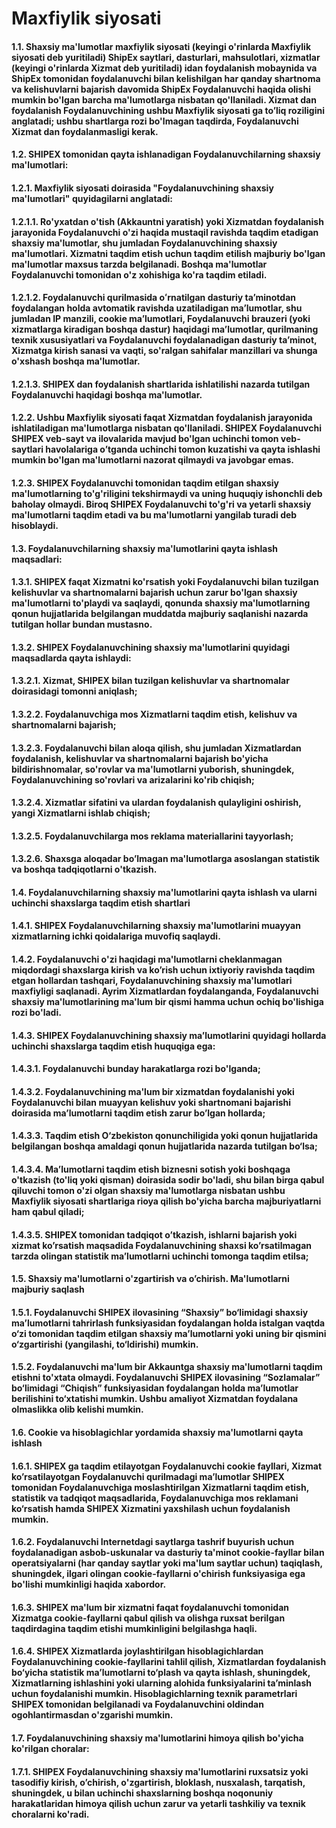 # Maxfiylik siyosati
#### 1.1. Shaxsiy ma'lumotlar maxfiylik siyosati (keyingi o'rinlarda Maxfiylik siyosati deb yuritiladi) ShipEx saytlari, dasturlari, mahsulotlari, xizmatlar (keyingi o'rinlarda Xizmat deb yuritiladi) idan foydalanish mobaynida va ShipEx tomonidan foydalanuvchi bilan kelishilgan har qanday shartnoma va kelishuvlarni bajarish davomida ShipEx Foydalanuvchi haqida olishi mumkin bo'lgan barcha ma'lumotlarga nisbatan qo'llaniladi. Xizmat dan foydalanish Foydalanuvchining ushbu Maxfiylik siyosati ga to’liq roziligini anglatadi; ushbu shartlarga rozi bo'lmagan taqdirda, Foydalanuvchi Xizmat dan foydalanmasligi kerak.
#### 1.2. SHIPEX tomonidan qayta ishlanadigan Foydalanuvchilarning shaxsiy ma'lumotlari:
#### 1.2.1. Maxfiylik siyosati doirasida "Foydalanuvchining shaxsiy ma'lumotlari" quyidagilarni anglatadi:
#### 1.2.1.1. Ro'yxatdan o'tish (Akkauntni yaratish) yoki Xizmatdan foydalanish jarayonida Foydalanuvchi o'zi haqida mustaqil ravishda taqdim etadigan shaxsiy ma'lumotlar, shu jumladan Foydalanuvchining shaxsiy ma'lumotlari. Xizmatni taqdim etish uchun taqdim etilish majburiy bo'lgan ma'lumotlar maxsus tarzda belgilanadi. Boshqa ma'lumotlar Foydalanuvchi tomonidan o'z xohishiga ko'ra taqdim etiladi.
#### 1.2.1.2. Foydalanuvchi qurilmasida oʻrnatilgan dasturiy taʼminotdan foydalangan holda avtomatik ravishda uzatiladigan maʼlumotlar, shu jumladan IP manzili, cookie maʼlumotlari, Foydalanuvchi brauzeri (yoki xizmatlarga kiradigan boshqa dastur) haqidagi maʼlumotlar, qurilmaning texnik xususiyatlari va Foydalanuvchi foydalanadigan dasturiy taʼminot, Xizmatga kirish sanasi va vaqti, so'ralgan sahifalar manzillari va shunga o'xshash boshqa ma'lumotlar.
#### 1.2.1.3. SHIPEX dan foydalanish shartlarida ishlatilishi nazarda tutilgan Foydalanuvchi haqidagi boshqa ma'lumotlar.
#### 1.2.2. Ushbu Maxfiylik siyosati faqat Xizmatdan foydalanish jarayonida ishlatiladigan ma'lumotlarga nisbatan qo'llaniladi. SHIPEX Foydalanuvchi SHIPEX veb-sayt va ilovalarida mavjud bo'lgan uchinchi tomon veb-saytlari havolalariga o’tganda uchinchi tomon kuzatishi va qayta ishlashi mumkin bo'lgan ma'lumotlarni nazorat qilmaydi va javobgar emas.
#### 1.2.3. SHIPEX Foydalanuvchi tomonidan taqdim etilgan shaxsiy ma'lumotlarning to'g'riligini tekshirmaydi va uning huquqiy ishonchli deb baholay olmaydi. Biroq SHIPEX Foydalanuvchi to'g'ri va yetarli shaxsiy ma'lumotlarni taqdim etadi va bu ma'lumotlarni yangilab turadi deb hisoblaydi.
#### 1.3. Foydalanuvchilarning shaxsiy ma'lumotlarini qayta ishlash maqsadlari:
#### 1.3.1. SHIPEX faqat Xizmatni ko'rsatish yoki Foydalanuvchi bilan tuzilgan kelishuvlar va shartnomalarni bajarish uchun zarur bo'lgan shaxsiy ma'lumotlarni to'playdi va saqlaydi, qonunda shaxsiy ma'lumotlarning qonun hujjatlarida belgilangan muddatda majburiy saqlanishi nazarda tutilgan hollar bundan mustasno.
#### 1.3.2. SHIPEX Foydalanuvchining shaxsiy ma'lumotlarini quyidagi maqsadlarda qayta ishlaydi:
#### 1.3.2.1. Xizmat, SHIPEX bilan tuzilgan kelishuvlar va shartnomalar doirasidagi tomonni aniqlash;
#### 1.3.2.2. Foydalanuvchiga mos Xizmatlarni taqdim etish, kelishuv va shartnomalarni bajarish;
#### 1.3.2.3. Foydalanuvchi bilan aloqa qilish, shu jumladan Xizmatlardan foydalanish, kelishuvlar va shartnomalarni bajarish bo'yicha bildirishnomalar, so'rovlar va ma'lumotlarni yuborish, shuningdek, Foydalanuvchining so'rovlari va arizalarini ko'rib chiqish;
#### 1.3.2.4. Xizmatlar sifatini va ulardan foydalanish qulayligini oshirish, yangi Xizmatlarni ishlab chiqish;
#### 1.3.2.5. Foydalanuvchilarga mos reklama materiallarini tayyorlash;
#### 1.3.2.6. Shaxsga aloqadar bo’lmagan ma'lumotlarga asoslangan statistik va boshqa tadqiqotlarni o'tkazish.
#### 1.4. Foydalanuvchilarning shaxsiy ma'lumotlarini qayta ishlash va ularni uchinchi shaxslarga taqdim etish shartlari
#### 1.4.1. SHIPEX Foydalanuvchilarning shaxsiy ma'lumotlarini muayyan xizmatlarning ichki qoidalariga muvofiq saqlaydi.
#### 1.4.2. Foydalanuvchi o'zi haqidagi ma'lumotlarni cheklanmagan miqdordagi shaxslarga kirish va ko’rish uchun ixtiyoriy ravishda taqdim etgan hollardan tashqari, Foydalanuvchining shaxsiy ma'lumotlari maxfiyligi saqlanadi. Ayrim Xizmatlardan foydalanganda, Foydalanuvchi shaxsiy ma'lumotlarining ma'lum bir qismi hamma uchun ochiq bo'lishiga rozi bo'ladi.
#### 1.4.3. SHIPEX Foydalanuvchining shaxsiy maʼlumotlarini quyidagi hollarda uchinchi shaxslarga taqdim etish huquqiga ega:
#### 1.4.3.1. Foydalanuvchi bunday harakatlarga rozi bo'lganda;
#### 1.4.3.2. Foydalanuvchining ma'lum bir xizmatdan foydalanishi yoki Foydalanuvchi bilan muayyan kelishuv yoki shartnomani bajarishi doirasida ma’lumotlarni taqdim etish zarur bo’lgan hollarda;
#### 1.4.3.3. Taqdim etish O‘zbekiston qonunchiligida yoki qonun hujjatlarida belgilangan boshqa amaldagi qonun hujjatlarida nazarda tutilgan bo‘lsa;
#### 1.4.3.4. Ma’lumotlarni taqdim etish biznesni sotish yoki boshqaga o'tkazish (to'liq yoki qisman) doirasida sodir bo'ladi, shu bilan birga qabul qiluvchi tomon o'zi olgan shaxsiy ma'lumotlarga nisbatan ushbu Maxfiylik siyosati shartlariga rioya qilish bo'yicha barcha majburiyatlarni ham qabul qiladi;
#### 1.4.3.5. SHIPEX tomonidan tadqiqot o’tkazish, ishlarni bajarish yoki xizmat ko’rsatish maqsadida Foydalanuvchining shaxsi ko’rsatilmagan tarzda olingan statistik ma’lumotlarni uchinchi tomonga taqdim etilsa;
#### 1.5. Shaxsiy ma'lumotlarni o'zgartirish va o’chirish. Ma'lumotlarni majburiy saqlash
#### 1.5.1. Foydalanuvchi SHIPEX ilovasining “Shaxsiy” bo‘limidagi shaxsiy ma’lumotlarni tahrirlash funksiyasidan foydalangan holda istalgan vaqtda o‘zi tomonidan taqdim etilgan shaxsiy ma’lumotlarni yoki uning bir qismini o‘zgartirishi (yangilashi, to‘ldirishi) mumkin.
#### 1.5.2. Foydalanuvchi ma'lum bir Akkauntga shaxsiy ma'lumotlarni taqdim etishni to'xtata olmaydi. Foydalanuvchi SHIPEX ilovasining “Sozlamalar” bo‘limidagi “Chiqish” funksiyasidan foydalangan holda ma’lumotlar berilishini to‘xtatishi mumkin. Ushbu amaliyot Xizmatdan foydalana olmaslikka olib kelishi mumkin.
#### 1.6. Cookie va hisoblagichlar yordamida shaxsiy ma'lumotlarni qayta ishlash
#### 1.6.1. SHIPEX ga taqdim etilayotgan Foydalanuvchi cookie fayllari, Xizmat ko’rsatilayotgan Foydalanuvchi qurilmadagi ma’lumotlar SHIPEX tomonidan Foydalanuvchiga moslashtirilgan Xizmatlarni taqdim etish, statistik va tadqiqot maqsadlarida, Foydalanuvchiga mos reklamani ko‘rsatish hamda SHIPEX Xizmatini yaxshilash uchun foydalanish mumkin.
#### 1.6.2. Foydalanuvchi Internetdagi saytlarga tashrif buyurish uchun foydalanadigan asbob-uskunalar va dasturiy ta'minot cookie-fayllar bilan operatsiyalarni (har qanday saytlar yoki ma'lum saytlar uchun) taqiqlash, shuningdek, ilgari olingan cookie-fayllarni o'chirish funksiyasiga ega bo'lishi mumkinligi haqida xabordor.
#### 1.6.3. SHIPEX ma'lum bir xizmatni faqat foydalanuvchi tomonidan Xizmatga cookie-fayllarni qabul qilish va olishga ruxsat berilgan taqdirdagina taqdim etishi mumkinligini belgilashga haqli.
#### 1.6.4. SHIPEX Xizmatlarda joylashtirilgan hisoblagichlardan Foydalanuvchining cookie-fayllarini tahlil qilish, Xizmatlardan foydalanish bo‘yicha statistik ma’lumotlarni to‘plash va qayta ishlash, shuningdek, Xizmatlarning ishlashini yoki ularning alohida funksiyalarini ta’minlash uchun foydalanishi mumkin. Hisoblagichlarning texnik parametrlari SHIPEX tomonidan belgilanadi va Foydalanuvchini oldindan ogohlantirmasdan o'zgarishi mumkin.
#### 1.7. Foydalanuvchining shaxsiy ma'lumotlarini himoya qilish bo'yicha ko'rilgan choralar:
#### 1.7.1. SHIPEX Foydalanuvchining shaxsiy ma'lumotlarini ruxsatsiz yoki tasodifiy kirish, o’chirish, o'zgartirish, bloklash, nusxalash, tarqatish, shuningdek, u bilan uchinchi shaxslarning boshqa noqonuniy harakatlaridan himoya qilish uchun zarur va yetarli tashkiliy va texnik choralarni ko'radi.
